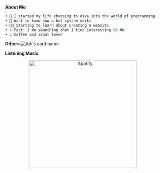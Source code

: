 **About Me**

```Javascript
• 🌱 I started my life choosing to dive into the world of programming
• 🤖 Want to know how a bot system works 
• 🧑‍💻 Starting to learn about creating a website
• ⚡ Fact: I do something that I find interesting to do
• ☕ Coffee and sebat lover
```

**Others**
![Adi's card name](https://cardivo.vercel.app/api?name=YuuraHz&description=Hi%20There,%20My%20Real%20Name%20Is%20Adi%20Saputra.%20I'am%20a%20Newbie&image=https://github.com/yuurahz.png&backgroundColor=%23ecf0f1&instagram=adisptr05_&github=yuurahz&pattern=leaf&colorPattern=%23eaeaea)

**Listening Music**
<p align="center">
<a href="https://open.spotify.com/user/31rfiiy7cv7rf6gkw5ewysendfcq?si=EnZaw-pgTVWaRYNhv_CtMA&utm_source=copy-link" target="_blank"><img src="https://now-playing-on-spotify.vercel.app/api/spotify" alt="Spotify" width="350"/></a>
</p>